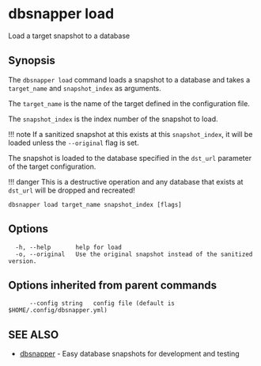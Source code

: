 # dbsnapper load

Load a target snapshot to a database

## Synopsis

The `dbsnapper load` command loads a snapshot to a database and takes a `target_name` and `snapshot_index` as arguments.
	
The `target_name` is the name of the target defined in the configuration file.

The `snapshot_index` is the index number of the snapshot to load.

!!! note
		If a sanitized snapshot at this exists at this `snapshot_index`, it will be loaded
		unless the `--original` flag is set.

The snapshot is loaded to the database specified in the `dst_url` parameter of the target configuration. 

!!! danger 
		This is a destructive operation and any database that exists at `dst_url` will be dropped and recreated!



```
dbsnapper load target_name snapshot_index [flags]
```

## Options

```
  -h, --help       help for load
  -o, --original   Use the original snapshot instead of the sanitized version.
```

## Options inherited from parent commands

```
      --config string   config file (default is $HOME/.config/dbsnapper.yml)
```

## SEE ALSO

* [dbsnapper](/cmd/dbsnapper/)	 - Easy database snapshots for development and testing

